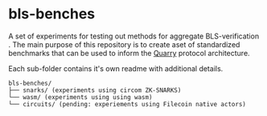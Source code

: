 # bls-benches
A set of experiments for testing out methods for aggregate BLS-verification . The main purpose of this repository is to create aset of standardized benchmarks that can be used to inform the [Quarry](https://github.com/retrieval-markets-lab/das-quarry) protocol architecture.

Each sub-folder contains it's own readme with additional details. 


```
bls-benches/
├── snarks/ (experiments using circom ZK-SNARKS)
└── wasm/ (experiments using using wasm)
└── circuits/ (pending: experiements using Filecoin native actors)
```

